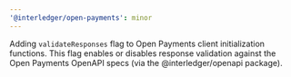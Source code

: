 ```yaml
---
'@interledger/open-payments': minor
---
```


Adding `validateResponses` flag to Open Payments client initialization functions.
This flag enables or disables response validation against the Open Payments OpenAPI specs (via the @interledger/openapi package).
